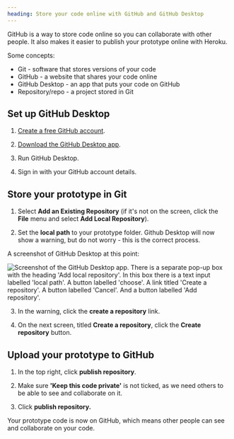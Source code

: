 ```yaml
---
heading: Store your code online with GitHub and GitHub Desktop
---
```


GitHub is a way to store code online so you can collaborate with other people. It also makes it easier to publish your prototype online with Heroku.

Some concepts:

- Git - software that stores versions of your code
- GitHub - a website that shares your code online
- GitHub Desktop - an app that puts your code on GitHub
- Repository/repo - a project stored in Git

## Set up GitHub Desktop

1. [Create a free GitHub account](https://github.com/join).

2. [Download the GitHub Desktop app](https://desktop.github.com/).

3. Run GitHub Desktop.

4. Sign in with your GitHub account details.

## Store your prototype in Git

1. Select **Add an Existing Repository** (if it's not on the screen, click the **File** menu and select **Add Local Repository**).

2. Set the **local path** to your prototype folder. Github Desktop will now show a warning, but do not worry - this is the correct process.

A screenshot of GitHub Desktop at this point:

![Screenshot of the GitHub Desktop app. There is a separate pop-up box with the heading 'Add local repository'. In this box there is a text input labelled 'local path'. A button labelled 'choose'. A link titled 'Create a repository'. A button labelled 'Cancel'. And a button labelled 'Add repository'.](/public/docs/v12/images/docs/github-desktop-add-local-repository.png)

3. In the warning, click the **create a repository** link.

4. On the next screen, titled **Create a repository**, click the **Create repository** button.

## Upload your prototype to GitHub

1. In the top right, click **publish repository**.

2. Make sure **'Keep this code private'** is not ticked, as we need others to be able to see and collaborate on it.

3. Click **publish repository.**

Your prototype code is now on GitHub, which means other people can see and collaborate on your code.
